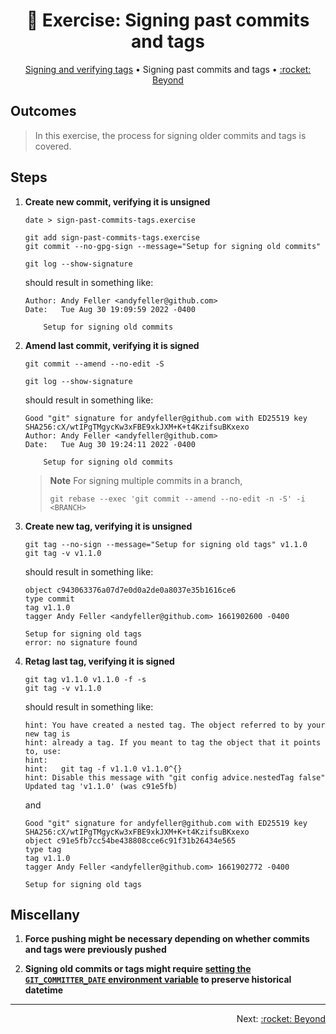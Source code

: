 <h1 align="center">&#127890; Exercise: Signing past commits and tags</h1>

<p align="center">
  <a href="05-sign-verify-tags.md">Signing and verifying tags</a> •  
  Signing past commits and tags •  
  <a href="/README.md#rocket-beyond">:rocket: Beyond</a>
</p>

## Outcomes

> In this exercise, the process for signing older commits and tags is covered.

## Steps

1. **Create new commit, verifying it is unsigned**

   ```shell
   date > sign-past-commits-tags.exercise

   git add sign-past-commits-tags.exercise
   git commit --no-gpg-sign --message="Setup for signing old commits"

   git log --show-signature
   ```

   should result in something like:

   ```shell
   Author: Andy Feller <andyfeller@github.com>
   Date:   Tue Aug 30 19:09:59 2022 -0400

       Setup for signing old commits
   ```

1. **Amend last commit, verifying it is signed**

   ```shell
   git commit --amend --no-edit -S

   git log --show-signature
   ```

   should result in something like:

   ```shell
   Good "git" signature for andyfeller@github.com with ED25519 key SHA256:cX/wtIPgTMgycKw3xFBE9xkJXM+K+t4KzifsuBKxexo
   Author: Andy Feller <andyfeller@github.com>
   Date:   Tue Aug 30 19:24:11 2022 -0400

       Setup for signing old commits
   ```

   > **Note**
   > For signing multiple commits in a branch,
   >
   > ```shell
   > git rebase --exec 'git commit --amend --no-edit -n -S' -i <BRANCH>
   > ```


1. **Create new tag, verifying it is unsigned**

   ```shell
   git tag --no-sign --message="Setup for signing old tags" v1.1.0
   git tag -v v1.1.0
   ```

   should result in something like:

   ```shell
   object c943063376a07d7e0d0a2de0a8037e35b1616ce6
   type commit
   tag v1.1.0
   tagger Andy Feller <andyfeller@github.com> 1661902600 -0400

   Setup for signing old tags
   error: no signature found
   ```

1. **Retag last tag, verifying it is signed**

   ```shell
   git tag v1.1.0 v1.1.0 -f -s
   git tag -v v1.1.0
   ```

   should result in something like:

   ```shell
   hint: You have created a nested tag. The object referred to by your new tag is
   hint: already a tag. If you meant to tag the object that it points to, use:
   hint:
   hint:   git tag -f v1.1.0 v1.1.0^{}
   hint: Disable this message with "git config advice.nestedTag false"
   Updated tag 'v1.1.0' (was c91e5fb)
   ```

   and

   ```shell
   Good "git" signature for andyfeller@github.com with ED25519 key SHA256:cX/wtIPgTMgycKw3xFBE9xkJXM+K+t4KzifsuBKxexo
   object c91e5fb7cc54be438808cce6c91f31b26434e565
   type tag
   tag v1.1.0
   tagger Andy Feller <andyfeller@github.com> 1661902772 -0400

   Setup for signing old tags
   ```

## Miscellany

1. **Force pushing might be necessary depending on whether commits and tags were previously pushed** 

1. **Signing old commits or tags might require [setting the `GIT_COMMITTER_DATE` environment variable](https://git-scm.com/docs/git-commit/2.24.0#_date_formats) to preserve historical datetime**

<hr />
<p align="right">
  Next: <a href="/README.md#rocket-beyond">:rocket: Beyond</a>
</p>
